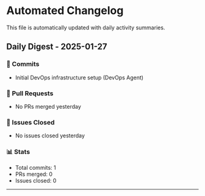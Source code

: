 # Automated Changelog

This file is automatically updated with daily activity summaries.

## Daily Digest - 2025-01-27

### 📝 Commits
- Initial DevOps infrastructure setup (DevOps Agent)

### 🔀 Pull Requests
- No PRs merged yesterday

### 🐛 Issues Closed
- No issues closed yesterday

### 📊 Stats
- Total commits: 1
- PRs merged: 0
- Issues closed: 0

---